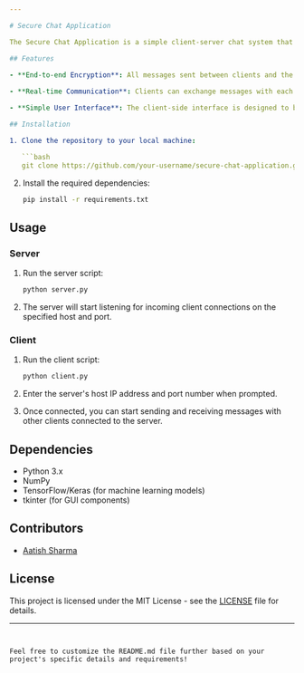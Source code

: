 ```yaml
---

# Secure Chat Application

The Secure Chat Application is a simple client-server chat system that provides end-to-end encryption and decryption of messages exchanged between clients and the server. The application uses sockets for communication and implements encryption and decryption using pre-trained deep learning models.

## Features

- **End-to-end Encryption**: All messages sent between clients and the server are encrypted before transmission and decrypted upon receipt, ensuring privacy and security.
  
- **Real-time Communication**: Clients can exchange messages with each other in real-time through the server, enabling instant communication.

- **Simple User Interface**: The client-side interface is designed to be user-friendly, allowing users to send and receive messages easily.

## Installation

1. Clone the repository to your local machine:

   ```bash
   git clone https://github.com/your-username/secure-chat-application.git
   ```

2. Install the required dependencies:

   ```bash
   pip install -r requirements.txt
   ```

## Usage

### Server

1. Run the server script:

   ```bash
   python server.py
   ```

2. The server will start listening for incoming client connections on the specified host and port.

### Client

1. Run the client script:

   ```bash
   python client.py
   ```

2. Enter the server's host IP address and port number when prompted.

3. Once connected, you can start sending and receiving messages with other clients connected to the server.

## Dependencies

- Python 3.x
- NumPy
- TensorFlow/Keras (for machine learning models)
- tkinter (for GUI components)

## Contributors

- [Aatish Sharma](https://github.com/Aatish1066)


## License

This project is licensed under the MIT License - see the [LICENSE](LICENSE) file for details.

---
```


Feel free to customize the README.md file further based on your project's specific details and requirements!
